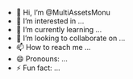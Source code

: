 - 👋 Hi, I’m @MultiAssetsMonu
- 👀 I’m interested in ...
- 🌱 I’m currently learning ...
- 💞️ I’m looking to collaborate on ...
- 📫 How to reach me ...
- 😄 Pronouns: ...
- ⚡ Fun fact: ...

<!---
MultiAssetsMonu/MultiAssetsMonu is a ✨ special ✨ repository because its `README.md` (this file) appears on your GitHub profile.
You can click the Preview link to take a look at your changes.
--->

